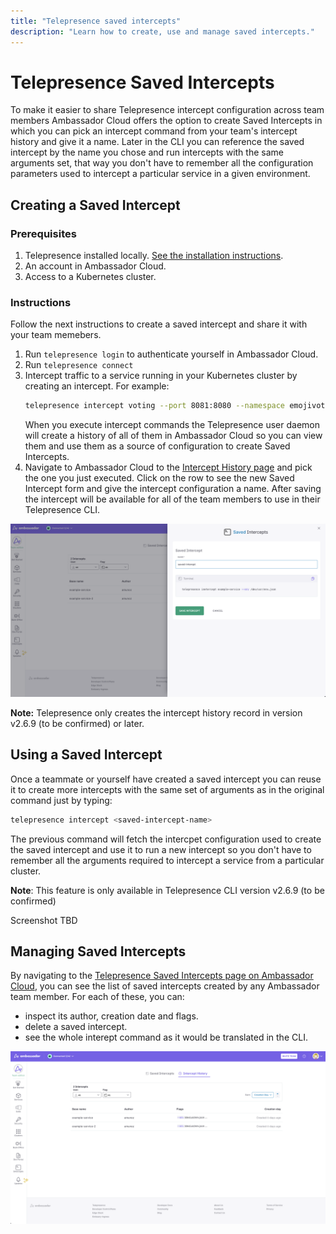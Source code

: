```yaml
---
title: "Telepresence saved intercepts"
description: "Learn how to create, use and manage saved intercepts."
---
```


# Telepresence Saved Intercepts

To make it easier to share Telepresence intercept configuration across team members Ambassador Cloud offers the option to create Saved Intercepts
in which you can pick an intercept command from your team's intercept history and give it a name. Later in the CLI you can reference the saved intercept
by the name you chose and run intercepts with the same arguments set, that way you don't have to remember all the configuration parameters used to intercept
a particular service in a given environment.

## Creating a Saved Intercept 

### Prerequisites

1. Telepresence installed locally. [See the installation instructions](../../../telepresence/latest/install/index.md).
1. An account in Ambassador Cloud.
1. Access to a Kubernetes cluster.


### Instructions
Follow the next instructions to create a saved intercept and share it with your team memebers.

1. Run `telepresence login` to authenticate yourself in Ambassador Cloud.
2. Run `telepresence connect`
3. Intercept traffic to a service running in your Kubernetes cluster by creating an intercept. For example:
   ```bash
   telepresence intercept voting --port 8081:8080 --namespace emojivoto --http-header x-telepresence-intercept-id=test-user-1
   ```
   When you execute intercept commands the Telepresence user daemon will create a history of all of them in Ambassador Cloud
   so you can view them and use them as a source of configuration to create Saved Intercepts.
4. Navigate to Ambassador Cloud to the [Intercept History page](https://app.getambassador.io/saved-intercepts/history) and pick the one you just
   executed. Click on the row to see the new Saved Intercept form and give the intercept configuration a name. After saving the intercept will be available
   for all of the team members to use in their Telepresence CLI.

![saved-intercepts-form](../images/telepresence-saved-intercepts-form.png)

**Note:** Telepresence only creates the intercept history record in version v2.6.9 (to be confirmed) or later.
   

## Using a Saved Intercept

Once a teammate or yourself have created a saved intercept you can reuse it to create more intercepts with the same set of arguments as in the original command just by typing:

```bash
telepresence intercept <saved-intercept-name>
```

The previous command will fetch the intercpet configuration used to create the saved intercept and use it to run a new intercept so you
don't have to remember all the arguments required to intercept a service from a particular cluster.

**Note**: This feature is only available in Telepresence CLI version v2.6.9 (to be confirmed)

Screenshot TBD

##  Managing Saved Intercepts

By navigating to the [Telepresence Saved Intercepts page on Ambassador Cloud](https://app.getambassador.io/saved-intercepts/saved-intercept),
you can see the list of saved intercepts created by any Ambassador team member. For each of these, you can:

-  inspect its author, creation date and flags.
- delete a saved intercept.
- see the whole interept command as it would be translated in the CLI.

![saved-intercepts-list](../images/telepresence-saved-intercepts-list.png)

